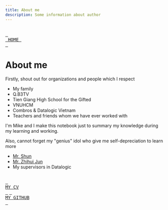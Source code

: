```yaml
---
title: About me
description: Some information about author
---
```


<br> [<kbd> <br> HOME <br> </kbd>][HOME] <br>

# About me
Firstly, shout out for organizations and people which I respect
* My family
* Q.B3TV 
* Tien Giang High School for the Gifted
* VNUHCM
* Combros & Datalogic Vietnam
* Teachers and friends whom we have ever worked with

I'm Mike and I make this notebook just to summary my knowledge during my learning and working.

Also, cannot forget my "genius" idol who give me self-depreciation to learn more
* [Mr. Shun](https://cppdeveloper.com/)
* [Mr. Zhihui Jun](https://www.youtube.com/@user-ow7ej5ss7j)
* My supervisors in Datalogic

<br> [<kbd> <br> MY CV <br> </kbd>][MIKE_CV]
 [<kbd> <br> MY GITHUB <br> </kbd>][MIKE_GITHUB]<br>

[HOME]: ../README.md
[MIKE_CV]: https://friendlydenji.github.io/
[MIKE_GITHUB]: https://github.com/friendlydenji

